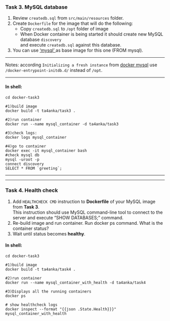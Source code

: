 ### Task 3. MySQL database

1. Review `createdb.sql` from `src/main/resources` folder.
2. Create `Dockerfile` for the image that will do the following:
    - Copy `createdb.sql` to `/opt` folder of image
    - When Docker container is being started it should create new MySQL database `discovery` <br>
      and execute `createdb.sql` against this database.
3. You can use [‘mysql’ ](https://hub.docker.com/_/mysql) as base image for this one (FROM mysql).

***
Notes:
according `Initializing a fresh instance` from [ docker mysql](https://hub.docker.com/_/mysql)
use `/docker-entrypoint-initdb.d/` instead of `/opt`.
***

#### In shell:

```shell
cd docker-task3

#1)build image
docker build -t ta4anka/task3 .

#2)run container 
docker run --name mysql_container -d ta4anka/task3 

#3)check logs:
docker logs mysql_container

#4)go to container
docker exec -it mysql_container bash
#check mysql db 
mysql -uroot -p
connect discovery
SELECT * FROM `greeting`;

```

***
***

### Task 4. Health check

1. Add `HEALTHCHECK CMD` instruction to **Dockerfile** of your MySQL image from **Task 3**. <br>
   This instruction should use MySQL command-line tool to connect to the server and execute “SHOW DATABASES;” command.
2. Re-build image and run container. Run docker ps command. What is the container status?
3. Wait until status becomes **healthy**.

#### In shell:

```shell
cd docker-task3

#1)build image
docker build -t ta4anka/task4 .

#2)run container 
docker run --name mysql_container_with_health -d ta4anka/task4 

#3)Displays all the running containers
docker ps

# show healthcheck logs
docker inspect --format "{{json .State.Health}}}" mysql_container_with_health
```